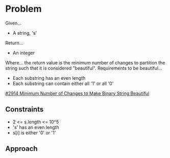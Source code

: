 
# Problem
Given...
- A string, 's'

Return...
- An integer

Where...
the return value is the minimum number of changes to partition the string
such that it is considered "beautiful".
Requirements to be beautiful...
- Each substring has an even length
- Each substring can contain either all '1' or all '0'

[#2914 Minimum Number of Changes to Make Binary String Beautiful](https://leetcode.com/problems/minimum-number-of-changes-to-make-binary-string-beautiful/description/)

## Constraints
- 2 <= s.length <= 10^5
- 's' has an even length
- s\[i] is either '0' or '1'

## Approach

